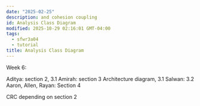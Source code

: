 ```yaml
---
date: "2025-02-25"
description: and cohesion coupling
id: Analysis Class Diagram
modified: 2025-10-29 02:16:01 GMT-04:00
tags:
  - sfwr3a04
  - tutorial
title: Analysis Class Diagram
---
```


Week 6:

Aditya: section 2, 3.1
Amirah: section 3 Architecture diagram, 3.1
Salwan: 3.2
Aaron, Allen, Rayan: Section 4

CRC depending on section 2
